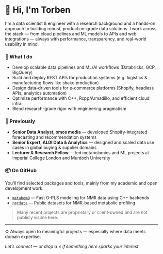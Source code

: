 # 👋 Hi, I'm Torben

I'm a data scientist & engineer with a research background and a hands-on approach to building robust, production-grade data solutions. I work across the stack — from cloud pipelines and ML models to APIs and web integrations — always with performance, transparency, and real-world usability in mind.

### 🚀 What I do
- Develop scalable data pipelines and ML/AI workflows (Databricks, GCP, BigQuery)
- Build and deploy REST APIs for production systems (e.g. logistics & manufacturing flows like shake production)
- Design data-driven tools for e-commerce platforms (Shopify, headless APIs, analytics automation)
- Optimize performance with C++, Rcpp/Armadillo, and efficient cloud infra
- Blend research-grade rigor with engineering pragmatism

### 🧠 Previously
- **Senior Data Analyst, omos media** — developed Shopify-integrated forecasting and recommendation systems  
- **Senior Expert, ALDI Data & Analytics** — designed and scaled data use cases in global buying & supplier domains  
- **Lecturer & Research Fellow** — led metabolomics and ML projects at Imperial College London and Murdoch University

### 📦 On GitHub
You'll find selected packages and tools, mainly from my academic and open development work:
- [`metabom8`](https://github.com/tkimhofer/metabom8) — Fast O-PLS modeling for NMR data using C++ backends  
- [`nmrdata`](https://github.com/tkimhofer/nmrdata) — Public datasets for NMR-based metabolic profiling

> Many recent projects are proprietary or client-owned and are not publicly visible here.

---

⚙️ Always open to meaningful projects — especially where data meets domain expertise.

*Let’s connect — or drop a ⭐ if something here sparks your interest.*
